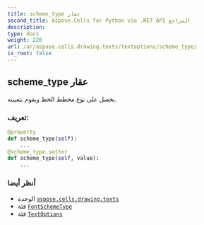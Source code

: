 ```yaml
---
title: scheme_type عقار
second_title: Aspose.Cells for Python via .NET API المراجع
description:
type: docs
weight: 220
url: /ar/aspose.cells.drawing.texts/textoptions/scheme_type/
is_root: false
---
```

##  scheme_type عقار

يحصل على نوع مخطط الخط ويقوم بتعيينه.
###  تعريف:
```python
@property
def scheme_type(self):
    ...
@scheme_type.setter
def scheme_type(self, value):
    ...
```

###  أنظر أيضا
* الوحدة [`aspose.cells.drawing.texts`](../../)
* فئة [`FontSchemeType`](/cells/python-net/ar/aspose.cells/fontschemetype)
* فئة [`TextOptions`](/cells/python-net/ar/aspose.cells.drawing.texts/textoptions)
